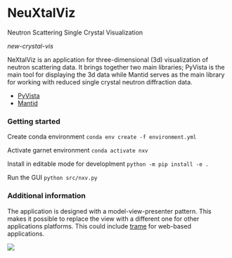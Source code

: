 # NeuXtalViz
Neutron Scattering Single Crystal Visualization

*new-crystal-vis*

NeXtalViz is an application for three-dimensional (3d) visualization of neutron scattering data.
It brings together two main libraries; PyVista is the main tool for displaying the 3d data while Mantid serves as the main library for working with reduced single crystal neutron diffraction data.

- [PyVista](https://pyvista.org/)
- [Mantid](https://github.com/mantidproject/mantid/)

### Getting started

Create conda environment
`conda env create -f environment.yml`

Activate garnet environment
`conda activate nxv`

Install in editable mode for developlment
`python -m pip install -e .`

Run the GUI
`python src/nxv.py`

### Additional information

The application is designed with a model-view-presenter pattern. This makes it possible to replace the view with a different one for other applications platforms. 
This could include [trame](https://kitware.github.io/trame/) for web-based applications.

[![](https://mermaid.ink/img/pako:eNptUM0KgzAMfpWSk4Ied5Gx044T3AY79RJsnIW2So0TEd999WcXWQ4h-f4ImaBsFEEGlWmGskbP4vaQToRqPXXkmHwUFb8xjg-cOKfpRdiQYaJ86btgRXYSHWv11_fRNESv0HbXsm9MMd75dATZoyVIwJK3qFW4elokErgmSxKyMCqqsDcsQbo5SLHn5jm6EjL2PSXQtwqZrhrfIQuyCk0XUFKaG59vn1gfMn8BnIFa3w?type=png)](https://mermaid.live/edit#pako:eNptUM0KgzAMfpWSk4Ied5Gx044T3AY79RJsnIW2So0TEd999WcXWQ4h-f4ImaBsFEEGlWmGskbP4vaQToRqPXXkmHwUFb8xjg-cOKfpRdiQYaJ86btgRXYSHWv11_fRNESv0HbXsm9MMd75dATZoyVIwJK3qFW4elokErgmSxKyMCqqsDcsQbo5SLHn5jm6EjL2PSXQtwqZrhrfIQuyCk0XUFKaG59vn1gfMn8BnIFa3w)
